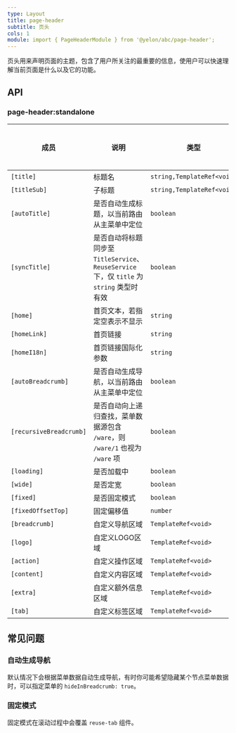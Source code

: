 ```yaml
---
type: Layout
title: page-header
subtitle: 页头
cols: 1
module: import { PageHeaderModule } from '@yelon/abc/page-header';
---
```


页头用来声明页面的主题，包含了用户所关注的最重要的信息，使用户可以快速理解当前页面是什么以及它的功能。

## API

### page-header:standalone

| 成员 | 说明 | 类型 | 默认值 | 全局配置 |
|----|----|----|-----|------|
| `[title]` | 标题名 | `string,TemplateRef<void>` | - | ✅ |
| `[titleSub]` | 子标题 | `string,TemplateRef<void>` | - | ✅ |
| `[autoTitle]` | 是否自动生成标题，以当前路由从主菜单中定位 | `boolean` | `true` | ✅ |
| `[syncTitle]` | 是否自动将标题同步至 `TitleService`、`ReuseService` 下，仅 `title` 为 `string` 类型时有效 | `boolean` | `true` | ✅ |
| `[home]` | 首页文本，若指定空表示不显示 | `string` | `首页` | ✅ |
| `[homeLink]` | 首页链接 | `string` | `/` | ✅ |
| `[homeI18n]` | 首页链接国际化参数 | `string` | - | ✅ |
| `[autoBreadcrumb]` | 是否自动生成导航，以当前路由从主菜单中定位 | `boolean` | `true` | ✅ |
| `[recursiveBreadcrumb]` | 是否自动向上递归查找，菜单数据源包含 `/ware`，则 `/ware/1` 也视为 `/ware` 项 | `boolean` | `false` | ✅ |
| `[loading]` | 是否加载中 | `boolean` | `false` | - |
| `[wide]` | 是否定宽 | `boolean` | `false` | - |
| `[fixed]` | 是否固定模式 | `boolean` | `false` | ✅ |
| `[fixedOffsetTop]` | 固定偏移值 | `number` | `64` | ✅ |
| `[breadcrumb]` | 自定义导航区域 | `TemplateRef<void>` | - | - |
| `[logo]` | 自定义LOGO区域 | `TemplateRef<void>` | - | - |
| `[action]` | 自定义操作区域 | `TemplateRef<void>` | - | - |
| `[content]` | 自定义内容区域 | `TemplateRef<void>` | - | - |
| `[extra]` | 自定义额外信息区域 | `TemplateRef<void>` | - | - |
| `[tab]` | 自定义标签区域 | `TemplateRef<void>` | - | - |

## 常见问题

### 自动生成导航

默认情况下会根据菜单数据自动生成导航，有时你可能希望隐藏某个节点菜单数据时，可以指定菜单的 `hideInBreadcrumb: true`。

### 固定模式

固定模式在滚动过程中会覆盖 `reuse-tab` 组件。
